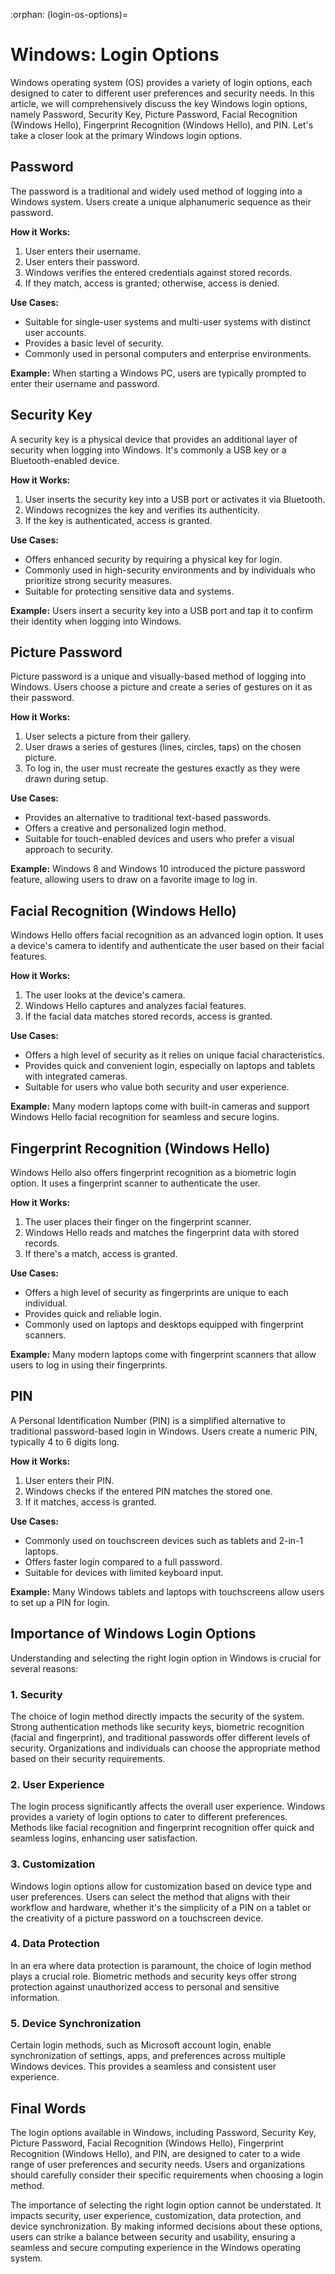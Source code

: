 :orphan:
(login-os-options)=

# Windows: Login Options

Windows operating system (OS) provides a variety of login options, each designed to cater to different user preferences and security needs. In this article, we will comprehensively discuss the key Windows login options, namely Password, Security Key, Picture Password, Facial Recognition (Windows Hello), Fingerprint Recognition (Windows Hello), and PIN. Let's take a closer look at the primary Windows login options.

## Password

The password is a traditional and widely used method of logging into a Windows system. Users create a unique alphanumeric sequence as their password.

**How it Works:**
1. User enters their username.
2. User enters their password.
3. Windows verifies the entered credentials against stored records.
4. If they match, access is granted; otherwise, access is denied.

**Use Cases:**
- Suitable for single-user systems and multi-user systems with distinct user accounts.
- Provides a basic level of security.
- Commonly used in personal computers and enterprise environments.

**Example:**
When starting a Windows PC, users are typically prompted to enter their username and password.

## Security Key

A security key is a physical device that provides an additional layer of security when logging into Windows. It's commonly a USB key or a Bluetooth-enabled device.

**How it Works:**
1. User inserts the security key into a USB port or activates it via Bluetooth.
2. Windows recognizes the key and verifies its authenticity.
3. If the key is authenticated, access is granted.

**Use Cases:**
- Offers enhanced security by requiring a physical key for login.
- Commonly used in high-security environments and by individuals who prioritize strong security measures.
- Suitable for protecting sensitive data and systems.

**Example:**
Users insert a security key into a USB port and tap it to confirm their identity when logging into Windows.

## Picture Password

Picture password is a unique and visually-based method of logging into Windows. Users choose a picture and create a series of gestures on it as their password.

**How it Works:**
1. User selects a picture from their gallery.
2. User draws a series of gestures (lines, circles, taps) on the chosen picture.
3. To log in, the user must recreate the gestures exactly as they were drawn during setup.

**Use Cases:**
- Provides an alternative to traditional text-based passwords.
- Offers a creative and personalized login method.
- Suitable for touch-enabled devices and users who prefer a visual approach to security.

**Example:**
Windows 8 and Windows 10 introduced the picture password feature, allowing users to draw on a favorite image to log in.

## Facial Recognition (Windows Hello)

Windows Hello offers facial recognition as an advanced login option. It uses a device's camera to identify and authenticate the user based on their facial features.

**How it Works:**
1. The user looks at the device's camera.
2. Windows Hello captures and analyzes facial features.
3. If the facial data matches stored records, access is granted.

**Use Cases:**
- Offers a high level of security as it relies on unique facial characteristics.
- Provides quick and convenient login, especially on laptops and tablets with integrated cameras.
- Suitable for users who value both security and user experience.

**Example:**
Many modern laptops come with built-in cameras and support Windows Hello facial recognition for seamless and secure logins.

## Fingerprint Recognition (Windows Hello)

Windows Hello also offers fingerprint recognition as a biometric login option. It uses a fingerprint scanner to authenticate the user.

**How it Works:**
1. The user places their finger on the fingerprint scanner.
2. Windows Hello reads and matches the fingerprint data with stored records.
3. If there's a match, access is granted.

**Use Cases:**
- Offers a high level of security as fingerprints are unique to each individual.
- Provides quick and reliable login.
- Commonly used on laptops and desktops equipped with fingerprint scanners.

**Example:**
Many modern laptops come with fingerprint scanners that allow users to log in using their fingerprints.

## PIN

A Personal Identification Number (PIN) is a simplified alternative to traditional password-based login in Windows. Users create a numeric PIN, typically 4 to 6 digits long.

**How it Works:**
1. User enters their PIN.
2. Windows checks if the entered PIN matches the stored one.
3. If it matches, access is granted.

**Use Cases:**
- Commonly used on touchscreen devices such as tablets and 2-in-1 laptops.
- Offers faster login compared to a full password.
- Suitable for devices with limited keyboard input.

**Example:**
Many Windows tablets and laptops with touchscreens allow users to set up a PIN for login.

## Importance of Windows Login Options

Understanding and selecting the right login option in Windows is crucial for several reasons:

### 1. **Security**

The choice of login method directly impacts the security of the system. Strong authentication methods like security keys, biometric recognition (facial and fingerprint), and traditional passwords offer different levels of security. Organizations and individuals can choose the appropriate method based on their security requirements.

### 2. **User Experience**

The login process significantly affects the overall user experience. Windows provides a variety of login options to cater to different preferences. Methods like facial recognition and fingerprint recognition offer quick and seamless logins, enhancing user satisfaction.

### 3. **Customization**

Windows login options allow for customization based on device type and user preferences. Users can select the method that aligns with their workflow and hardware, whether it's the simplicity of a PIN on a tablet or the creativity of a picture password on a touchscreen device.

### 4. **Data Protection**

In an era where data protection is paramount, the choice of login method plays a crucial role. Biometric methods and security keys offer strong protection against unauthorized access to personal and sensitive information.

### 5. **Device Synchronization**

Certain login methods, such as Microsoft account login, enable synchronization of settings, apps, and preferences across multiple Windows devices. This provides a seamless and consistent user experience.

## Final Words

The login options available in Windows, including Password, Security Key, Picture Password, Facial Recognition (Windows Hello), Fingerprint Recognition (Windows Hello), and PIN, are designed to cater to a wide range of user preferences and security needs. Users and organizations should carefully consider their specific requirements when choosing a login method.

The importance of selecting the right login option cannot be understated. It impacts security, user experience, customization, data protection, and device synchronization. By making informed decisions about these options, users can strike a balance between security and usability, ensuring a seamless and secure computing experience in the Windows operating system.